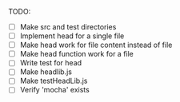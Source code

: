 TODO:

- [ ] Make src and test directories
- [ ] Implement head for a single file
- [ ] Make head work for file content instead of file 
- [ ] Make head function work for a file 
- [ ] Write test for head
- [ ] Make headlib.js
- [ ] Make testHeadLib.js
- [ ] Verify 'mocha' exists